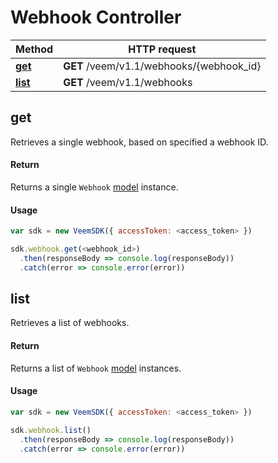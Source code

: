 # Webhook Controller

Method | HTTP request
------------- | -------------
[**get**](webhook.md#get) | **GET** /veem/v1.1/webhooks/{webhook_id}
[**list**](webhook.md#list) | **GET** /veem/v1.1/webhooks

## get

Retrieves a single webhook, based on specified a webhook ID.

#### Return

Returns a single `Webhook` [model](../lib/models/webhook-response.js) instance.

#### Usage

```javascript
var sdk = new VeemSDK({ accessToken: <access_token> })

sdk.webhook.get(<webhook_id>)
  .then(responseBody => console.log(responseBody))
  .catch(error => console.error(error))
```

## list

Retrieves a list of webhooks.

#### Return

Returns a list of `Webhook` [model](../lib/models/webhook-response.js) instances.

#### Usage

```javascript
var sdk = new VeemSDK({ accessToken: <access_token> })

sdk.webhook.list()
  .then(responseBody => console.log(responseBody))
  .catch(error => console.error(error))
```
